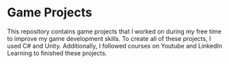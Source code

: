 # Game Projects

This repository contains game projects that I worked on during my free time to improve my game development skills. To create all of these projects, I used C# and Unity. Additionally, I followed courses on Youtube and LinkedIn Learning to finished these projects.
